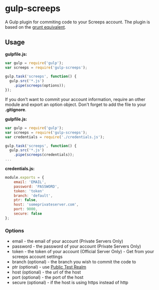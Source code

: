 # gulp-screeps

A Gulp plugin for commiting code to your Screeps account.
The plugin is based on the [grunt equivalent](https://github.com/screeps/grunt-screeps).

## Usage

**gulpfile.js:**
```js
var gulp = require('gulp');
var screeps = require('gulp-screeps');
 
gulp.task('screeps', function() {
  gulp.src('*.js')
    .pipe(screeps(options));
});
```

If you don't want to commit your account information, require an other module and export an option object. Don't forget to add the file to your **.gitignore**.
  
**gulpfile.js:**
```js
var gulp = require('gulp');
var screeps = require('gulp-screeps');
var credentials = require('./credentials.js');

gulp.task('screeps', function() {
  gulp.src('*.js')
    .pipe(screeps(credentials));
...
```
**credentials.js:**
```js
module.exports = {
    email: 'EMAIL',
    password: 'PASSWORD',
    token: 'token'
    branch: 'default',
    ptr: false,
    host: 'someprivateserver.com',
    port: 9000,
    secure: false
};
```
### Options 
- email - the email of your account (Private Servers Only)
- password - the password of your account (Private Servers Only)
- token - the token of your account (Official Server Only) - Get from your screeps account settings
- branch (optional) - the branch you wish to commit the code to
- ptr (optional) - use [Public Test Realm](http://support.screeps.com/hc/en-us/articles/205999532-Public-Test-Realm)
- host (optional) - the url of the host
- port (optional) - the port of the host
- secure (optional) - if the host is using https instead of http
